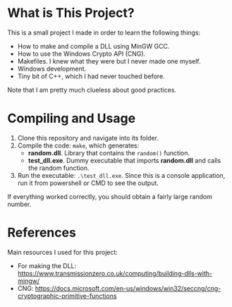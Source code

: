 # What is This Project?
This is a small project I made in order to learn the following things:
  * How to make and compile a DLL using MinGW GCC.
  * How to use the Windows Crypto API (CNG).
  * Makefiles. I knew what they were but I never made one myself.
  * Windows development.
  * Tiny bit of C++, which I had never touched before.

Note that I am pretty much clueless about good practices.

# Compiling and Usage
1. Clone this repository and navigate into its folder.
2. Compile the code: `make`, which generates:
   * **random.dll**. Library that contains the `random()` function.
   * **test_dll.exe**. Dummy executable that imports **random.dll** and calls the random function.
4. Run the executable: `.\test_dll.exe`. Since this is a console application, run it from powershell or CMD to see the output.

If everything worked correctly, you should obtain a fairly large random number.

# References
Main resources I used for this project:
  * For making the DLL: https://www.transmissionzero.co.uk/computing/building-dlls-with-mingw/
  * CNG: https://docs.microsoft.com/en-us/windows/win32/seccng/cng-cryptographic-primitive-functions

